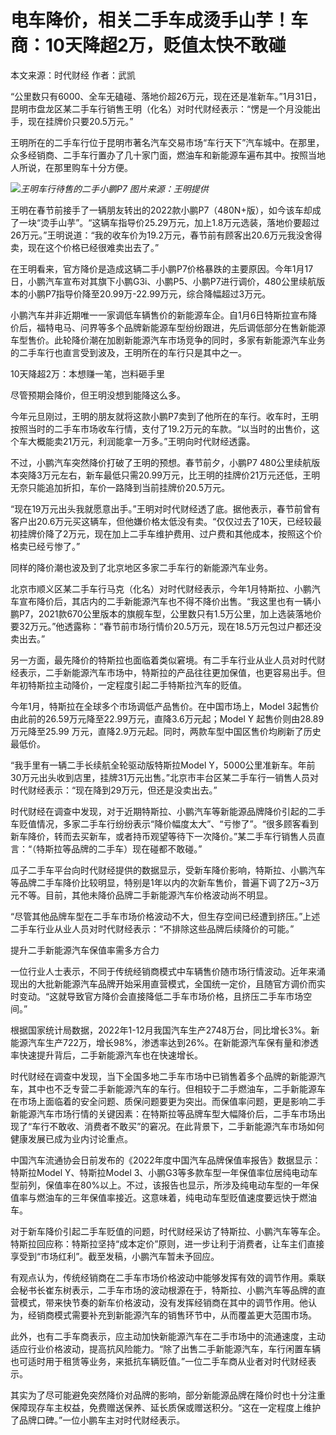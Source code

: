 # 电车降价，相关二手车成烫手山芋！车商：10天降超2万，贬值太快不敢碰

本文来源：时代财经 作者：武凯

“公里数只有6000、全车无磕碰、落地价超26万元，现在还是准新车。”1月31日，昆明市盘龙区某二手车行销售王明（化名）对时代财经表示：“愣是一个月没能出手，现在挂牌价只要20.5万元。”

王明所在的二手车行位于昆明市著名汽车交易市场“车行天下”汽车城中。在那里，众多经销商、二手车行置办了几十家门面，燃油车和新能源车遍布其中。按照当地人所说，在那里购车十分方便。

![](https://inews.gtimg.com/newsapp_bt/0/15642569995/1000)_王明车行待售的二手小鹏P7
图片来源：王明提供_

王明在春节前接手了一辆朋友转出的2022款小鹏P7（480N+版），如今该车却成了一块“烫手山芋”。“这辆车指导价25.29万元，加上1.8万元选装，落地价要超过26万元。”王明说道：“我的收车价为19.2万元，春节前有顾客出20.6万元我没舍得卖，现在这个价格已经很难卖出去了。”

在王明看来，官方降价是造成这辆二手小鹏P7价格暴跌的主要原因。今年1月17日，小鹏汽车宣布对其旗下小鹏G3i、小鹏P5、小鹏P7进行调价，480公里续航版本的小鹏P7指导价降至20.99万-22.99万元，综合降幅超过3万元。

小鹏汽车并非近期唯一一家调低车辆售价的新能源车企。自1月6日特斯拉宣布降价后，福特电马、问界等多个品牌新能源车型纷纷跟进，先后调低部分在售新能源车型售价。此轮降价潮在加剧新能源汽车市场竞争的同时，多家有新能源汽车业务的二手车行也直言受到波及，王明所在的车行只是其中之一。

10天降超2万：本想赚一笔，岂料砸手里

尽管预期会降价，但王明没想到能降这么多。

今年元旦刚过，王明的朋友就将这款小鹏P7卖到了他所在的车行。收车时，王明按照当时的二手车市场收车行情，支付了19.2万元的车款。“以当时的出售价，这个车大概能卖21万元，利润能拿一万多。”王明向时代财经透露。

不过，小鹏汽车突然降价打破了王明的预想。春节前夕，小鹏P7
480公里续航版本突降3万元左右，新车最低只需20.99万元，比王明的挂牌价21万元还低，王明无奈只能追加折扣，车价一路降到当前挂牌价20.5万元。

“现在19万元出头我就愿意出手。”王明对时代财经透了底。据他表示，春节前曾有客户出20.6万元买这辆车，但他嫌价格太低没有卖。“仅仅过去了10天，已经较最初挂牌价降了2万元，现在加上二手车维护费用、过户费和其他成本，按照这个价格卖已经亏惨了。”

同样的降价潮也波及到了北京地区多家二手车行的新能源汽车业务。

北京市顺义区某二手车行马克（化名）对时代财经表示，今年1月特斯拉、小鹏汽车宣布降价后，其店内的二手新能源汽车也不得不降价出售。“我这里也有一辆小鹏P7，2021款670公里版本的旗舰车型，公里数只有1.5万公里，加上选装落地价要32万元。”他透露称：“春节前市场行情价20.5万元，现在18.5万元包过户都还没卖出去。”

另一方面，最先降价的特斯拉也面临着类似窘境。有二手车行业从业人员对时代财经表示，二手新能源汽车市场中，特斯拉的产品往往更加保值，也更容易出手。但年初特斯拉主动降价，一定程度引起二手特斯拉汽车的贬值。

今年1月，特斯拉在全球多个市场调低产品售价。在中国市场上，Model 3起售价由此前的26.59万元降至22.99万元，直降3.6万元起；Model Y
起售价则由28.89万元降至25.99 万元，直降2.9万元起。同时，两款车型中国区售价均刷新了历史最低价。

“我手里有一辆二手长续航全轮驱动版特斯拉Model
Y，5000公里准新车。年前30万元出头收到店里，挂牌31万元出售。”北京市丰台区某二手车行一销售人员对时代财经表示：“现在降到29万元，但还是没卖出去。”

时代财经在调查中发现，对于近期特斯拉、小鹏汽车等新能源品牌降价引起的二手车贬值情况，多家二手车行纷纷表示“降价幅度太大”、“亏惨了”。“很多顾客看到新车降价，转而去买新车，或者持币观望等待下一次降价。”某二手车行销售人员直言：“（特斯拉等品牌的二手车）现在碰都不敢碰。”

瓜子二手车平台向时代财经提供的数据显示，受新车降价影响，特斯拉、小鹏汽车等品牌二手车降价比较明显，特别是1年以内的次新车售价，普遍下调了2万~3万元不等。目前，其他未降价品牌二手新能源汽车价格波动尚不明显。

“尽管其他品牌车型在二手车市场价格波动不大，但生存空间已经遭到挤压。”上述二手车行业从业人员对时代财经表示：“不排除这些品牌后续降价的可能。”

提升二手新能源汽车保值率需多方合力

一位行业人士表示，不同于传统经销商模式中车辆售价随市场行情波动。近年来涌现出的大批新能源汽车品牌开始采用直营模式，全国统一定价，且随官方调价而实时变动。“这就导致官方降价会直接降低二手车市场价格，且挤压二手车市场空间。”

根据国家统计局数据，2022年1-12月我国汽车生产2748万台，同比增长3%。新能源汽车生产722万，增长98%，渗透率达到26%。在新能源汽车保有量和渗透率快速提升背后，二手新能源汽车也在快速增长。

时代财经在调查中发现，当下全国多地二手车市场中已销售着多个品牌的新能源汽车，其中也不乏专营二手新能源汽车的车行。但相较于二手燃油车，二手新能源车在市场上面临着的安全问题、质保问题要更为突出。而保值率问题，更是影响二手新能源汽车市场行情的关键因素：在特斯拉等品牌车型大幅降价后，二手车市场出现了“车行不敢收、消费者不敢买”的窘况。在此背景下，二手新能源汽车市场如何健康发展已成为业内讨论重点。

中国汽车流通协会日前发布的《2022年度中国汽车品牌保值率报告》数据显示：特斯拉Model Y、特斯拉Model
3、小鹏G3等多款车型一年保值率位居纯电动车型前列，保值率在80%以上。不过，该报告也显示，所涉及纯电动车型的一年保值率与燃油车的三年保值率接近。这意味着，纯电动车型贬值速度要远快于燃油车。

对于新车降价引起二手车贬值的问题，时代财经采访了特斯拉、小鹏汽车等车企。特斯拉回应称：特斯拉坚持“成本定价”原则，进一步让利于消费者，让车主们直接享受到“市场红利”。截至发稿，小鹏汽车暂未予回应。

有观点认为，传统经销商在二手车市场价格波动中能够发挥有效的调节作用。乘联会秘书长崔东树表示，二手车市场的波动根源在于，特斯拉、小鹏汽车等品牌的直营模式，带来快节奏的新车价格波动，没有发挥经销商在其中的调节作用。他认为，经销商模式需要补充到新能源汽车的销售环节中，从而覆盖更大范围市场。

此外，也有二手车商表示，应主动加快新能源汽车在二手市场中的流通速度，主动适应行业价格波动，提高抗风险能力。“除了出售二手新能源汽车，车行闲置车辆也可适时用于租赁等业务，来抵抗车辆贬值。”一位二手车商从业者对时代财经表示。

其实为了尽可能避免突然降价对品牌的影响，部分新能源品牌在降价时也十分注重保障现存车主权益，免费赠送保养、延长质保或赠送积分。“这在一定程度上维护了品牌口碑。”一位小鹏车主对时代财经表示。

